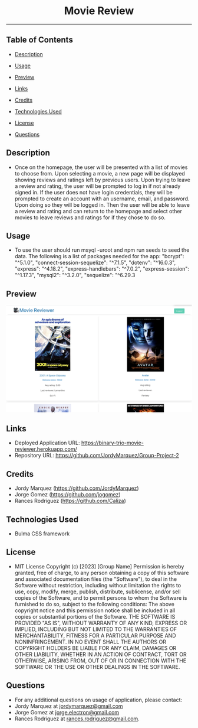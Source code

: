 <div align="center"><h1>Movie Review</h1></div>
<hr />

## Table of Contents

  * [Description](#description)

  * [Usage](#usage)

  * [Preview](#preview)

  * [Links](#links)

  * [Credits](#credits)

  * [Technologies Used](#technologies-used)

  * [License](#license)

  * [Questions](#questions)

## Description
 - Once on the homepage, the user will be presented with a list of movies to choose from. Upon selecting a movie, a new page will be displayed showing reviews and ratings left by previous users. Upon trying to leave a review and rating, the user will be prompted to log in if not already signed in. If the user does not have login credentials, they will be prompted to create an account with an username, email, and password. Upon doing so they will be logged in. Then the user will be able to leave a review and rating and can return to the homepage and select other movies to leave reviews and ratings for if they chose to do so.

## Usage
- To use the user should run msyql -uroot and npm run seeds to seed the data. The following is a list of packages needed for the app: 
"bcrypt": "^5.1.0",
       "connect-session-sequelize": "^7.1.5",
       "dotenv": "^16.0.3",
       "express": "^4.18.2",
       "express-handlebars": "^7.0.2",
       "express-session": "^1.17.3",
       "mysql2": "^3.2.0",
       "sequelize": "^6.29.3

## Preview

 ![movieReview](./assets/images/movie_reviewer.jpg)

## Links

- Deployed Application URL: https://binary-trio-movie-reviewer.herokuapp.com/
- Repository URL: https://github.com/JordyMarquez/Group-Project-2

## Credits
- Jordy Marquez (https://github.com/JordyMarquez)
- Jorge Gomez (https://github.com/jogomez)
- Rances Rodriguez (https://github.com/Caliza)

## Technologies Used

- Bulma CSS framework

## License

- MIT License Copyright (c) [2023] [Group Name] Permission is hereby granted, free of charge, to any person obtaining a copy of this software and associated documentation files (the "Software"), to deal in the Software without restriction, including without limitation the rights to use, copy, modify, merge, publish, distribute, sublicense, and/or sell copies of the Software, and to permit persons to whom the Software is furnished to do so, subject to the following conditions: The above copyright notice and this permission notice shall be included in all copies or substantial portions of the Software. THE SOFTWARE IS PROVIDED "AS IS", WITHOUT WARRANTY OF ANY KIND, EXPRESS OR IMPLIED, INCLUDING BUT NOT LIMITED TO THE WARRANTIES OF MERCHANTABILITY, FITNESS FOR A PARTICULAR PURPOSE AND NONINFRINGEMENT. IN NO EVENT SHALL THE AUTHORS OR COPYRIGHT HOLDERS BE LIABLE FOR ANY CLAIM, DAMAGES OR OTHER LIABILITY, WHETHER IN AN ACTION OF CONTRACT, TORT OR OTHERWISE, ARISING FROM, OUT OF OR IN CONNECTION WITH THE SOFTWARE OR THE USE OR OTHER DEALINGS IN THE SOFTWARE.

## Questions

- For any additional questions on usage of application, please contact:
- Jordy Marquez at jordymarquez@gmail.com
- Jorge Gomez at jorge.electron@gmail.com
- Rances Rodriguez at rances.rodriguez@gmail.com.
